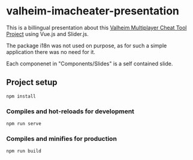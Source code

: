 # valheim-imacheater-presentation

This is a billingual presentation about this [Valheim Multiplayer Cheat Tool Project](https://github.com/marcos10soares/valheim-imacheater) using Vue.js and Slider.js.

The package i18n was not used on purpose, as for such a simple application there was no need for it.

Each componenet in "Components/Slides" is a self contained slide.


## Project setup
```
npm install
```

### Compiles and hot-reloads for development
```
npm run serve
```

### Compiles and minifies for production
```
npm run build
```


